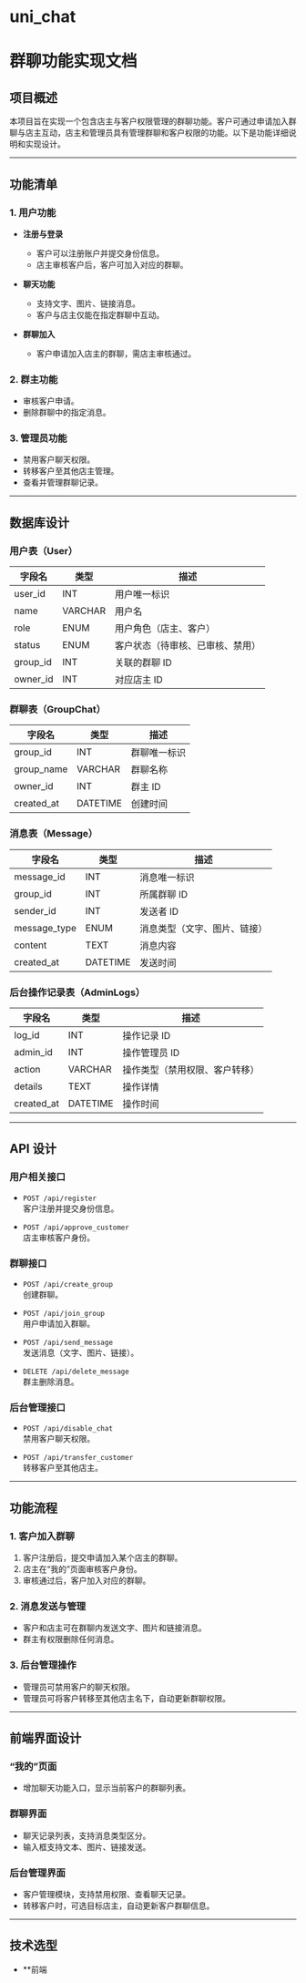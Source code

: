 # uni_chat
# 群聊功能实现文档

## 项目概述

本项目旨在实现一个包含店主与客户权限管理的群聊功能。客户可通过申请加入群聊与店主互动，店主和管理员具有管理群聊和客户权限的功能。以下是功能详细说明和实现设计。

---

## 功能清单

### 1. 用户功能
- **注册与登录**
  - 客户可以注册账户并提交身份信息。
  - 店主审核客户后，客户可加入对应的群聊。

- **聊天功能**
  - 支持文字、图片、链接消息。
  - 客户与店主仅能在指定群聊中互动。

- **群聊加入**
  - 客户申请加入店主的群聊，需店主审核通过。

### 2. 群主功能
- 审核客户申请。
- 删除群聊中的指定消息。

### 3. 管理员功能
- 禁用客户聊天权限。
- 转移客户至其他店主管理。
- 查看并管理群聊记录。

---

## 数据库设计

### 用户表（User）
| 字段名       | 类型       | 描述                       |
|--------------|------------|----------------------------|
| user_id      | INT        | 用户唯一标识              |
| name         | VARCHAR    | 用户名                    |
| role         | ENUM       | 用户角色（店主、客户）    |
| status       | ENUM       | 客户状态（待审核、已审核、禁用） |
| group_id     | INT        | 关联的群聊 ID             |
| owner_id     | INT        | 对应店主 ID              |

### 群聊表（GroupChat）
| 字段名       | 类型       | 描述                       |
|--------------|------------|----------------------------|
| group_id     | INT        | 群聊唯一标识              |
| group_name   | VARCHAR    | 群聊名称                  |
| owner_id     | INT        | 群主 ID                  |
| created_at   | DATETIME   | 创建时间                  |

### 消息表（Message）
| 字段名       | 类型       | 描述                       |
|--------------|------------|----------------------------|
| message_id   | INT        | 消息唯一标识              |
| group_id     | INT        | 所属群聊 ID               |
| sender_id    | INT        | 发送者 ID                 |
| message_type | ENUM       | 消息类型（文字、图片、链接） |
| content      | TEXT       | 消息内容                  |
| created_at   | DATETIME   | 发送时间                  |

### 后台操作记录表（AdminLogs）
| 字段名       | 类型       | 描述                       |
|--------------|------------|----------------------------|
| log_id       | INT        | 操作记录 ID               |
| admin_id     | INT        | 操作管理员 ID             |
| action       | VARCHAR    | 操作类型（禁用权限、客户转移） |
| details      | TEXT       | 操作详情                  |
| created_at   | DATETIME   | 操作时间                  |

---

## API 设计

### 用户相关接口
- `POST /api/register`  
  客户注册并提交身份信息。

- `POST /api/approve_customer`  
  店主审核客户身份。

### 群聊接口
- `POST /api/create_group`  
  创建群聊。

- `POST /api/join_group`  
  用户申请加入群聊。

- `POST /api/send_message`  
  发送消息（文字、图片、链接）。

- `DELETE /api/delete_message`  
  群主删除消息。

### 后台管理接口
- `POST /api/disable_chat`  
  禁用客户聊天权限。

- `POST /api/transfer_customer`  
  转移客户至其他店主。

---

## 功能流程

### 1. 客户加入群聊
1. 客户注册后，提交申请加入某个店主的群聊。
2. 店主在“我的”页面审核客户身份。
3. 审核通过后，客户加入对应的群聊。

### 2. 消息发送与管理
- 客户和店主可在群聊内发送文字、图片和链接消息。
- 群主有权限删除任何消息。

### 3. 后台管理操作
- 管理员可禁用客户的聊天权限。
- 管理员可将客户转移至其他店主名下，自动更新群聊权限。

---

## 前端界面设计

### **“我的”页面**
- 增加聊天功能入口，显示当前客户的群聊列表。

### **群聊界面**
- 聊天记录列表，支持消息类型区分。
- 输入框支持文本、图片、链接发送。

### **后台管理界面**
- 客户管理模块，支持禁用权限、查看聊天记录。
- 转移客户时，可选目标店主，自动更新客户群聊信息。

---

## 技术选型

- **前端
